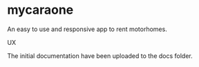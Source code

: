 # mycaraone

An easy to use and responsive app to rent motorhomes.



UX



The initial documentation have been uploaded to the docs folder.

